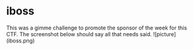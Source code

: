 # iboss
This was a gimme challenge to promote the sponsor of the week for this CTF. The screenshot below should say all that needs said.
![picture] (iboss.png)
